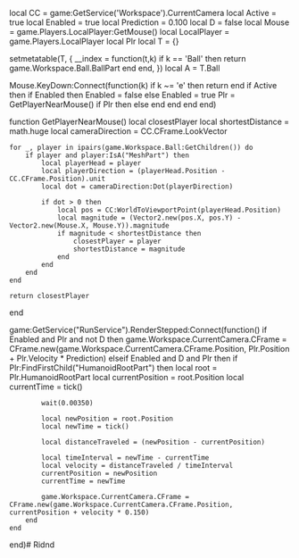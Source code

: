 local CC = game:GetService('Workspace').CurrentCamera
local Active = true
local Enabled = true
local Prediction = 0.100
local D = false
local Mouse = game.Players.LocalPlayer:GetMouse()
local LocalPlayer = game.Players.LocalPlayer
local Plr
local T = {}

setmetatable(T, {
    __index = function(t,k)
        if k == 'Ball' then
            return game.Workspace.Ball.BallPart
        end
    end,
})
local A = T.Ball

Mouse.KeyDown:Connect(function(k)
    if k ~= 'e' then return end
    if Active then
        if Enabled then
            Enabled = false
        else
            Enabled = true
            Plr = GetPlayerNearMouse()
            if Plr then
            else
            end
        end
    end
end)


function GetPlayerNearMouse()
    local closestPlayer
    local shortestDistance = math.huge
    local cameraDirection = CC.CFrame.LookVector

    for _, player in ipairs(game.Workspace.Ball:GetChildren()) do
        if player and player:IsA("MeshPart") then
            local playerHead = player
            local playerDirection = (playerHead.Position - CC.CFrame.Position).unit
            local dot = cameraDirection:Dot(playerDirection)

            if dot > 0 then
                local pos = CC:WorldToViewportPoint(playerHead.Position)
                local magnitude = (Vector2.new(pos.X, pos.Y) - Vector2.new(Mouse.X, Mouse.Y)).magnitude
                if magnitude < shortestDistance then
                    closestPlayer = player
                    shortestDistance = magnitude
                end
            end
        end
    end

    return closestPlayer
end



game:GetService("RunService").RenderStepped:Connect(function()
    if Enabled and Plr and not D then
        game.Workspace.CurrentCamera.CFrame = CFrame.new(game.Workspace.CurrentCamera.CFrame.Position, Plr.Position + Plr.Velocity * Prediction)
    elseif Enabled and D and Plr then
        if Plr:FindFirstChild("HumanoidRootPart") then
            local root = Plr.HumanoidRootPart
            local currentPosition = root.Position
            local currentTime = tick()

            wait(0.00350)

            local newPosition = root.Position
            local newTime = tick()

            local distanceTraveled = (newPosition - currentPosition)

            local timeInterval = newTime - currentTime
            local velocity = distanceTraveled / timeInterval
            currentPosition = newPosition
            currentTime = newTime

            game.Workspace.CurrentCamera.CFrame = CFrame.new(game.Workspace.CurrentCamera.CFrame.Position, currentPosition + velocity * 0.150)
        end
    end
end)# Ridnd
